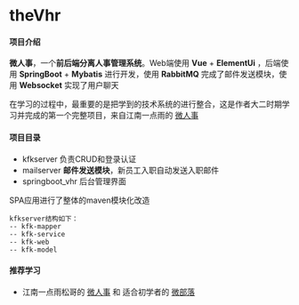 # theVhr
#### 项目介绍

**微人事**，一个**前后端分离人事管理系统**。Web端使用 **Vue** + **ElementUi** ，后端使用 **SpringBoot** + **Mybatis** 进行开发，使用 **RabbitMQ** 完成了邮件发送模块，使用 **Websocket** 实现了用户聊天

在学习的过程中，最重要的是把学到的技术系统的进行整合，这是作者大二时期学习并完成的第一个完整项目，来自江南一点雨的 [微人事](https://github.com/lenve/vhr) 

#### 项目目录

* kfkserver 负责CRUD和登录认证
* mailserver **邮件发送模块**，新员工入职自动发送入职邮件
* springboot_vhr 后台管理界面

SPA应用进行了整体的maven模块化改造
```
kfkserver结构如下：
-- kfk-mapper
-- kfk-service
-- kfk-web
-- kfk-model
```



#### 推荐学习

* 江南一点雨松哥的 [微人事](https://github.com/lenve/vhr) 和 适合初学者的 [微部落](https://github.com/lenve/VBlog)

